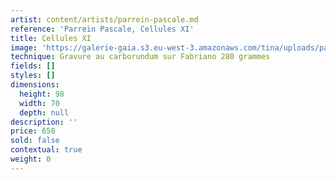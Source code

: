 ```yaml
---
artist: content/artists/parrein-pascale.md
reference: 'Parrein Pascale, Cellules XI'
title: Cellules XI
image: 'https://galerie-gaia.s3.eu-west-3.amazonaws.com/tina/uploads/parrein-pascale/galeriegaia_Parrein_CellulesXI_98x70- 01.jpg'
technique: Gravure au carborundum sur Fabriano 280 grammes
fields: []
styles: []
dimensions:
  height: 98
  width: 70
  depth: null
description: ''
price: 650
sold: false
contextual: true
weight: 0
---
```


